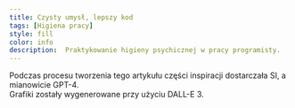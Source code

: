 ```yaml
---
title: Czysty umysł, lepszy kod
tags: [Higiena pracy]
style: fill
color: info 
description:  Praktykowanie higieny psychicznej w pracy programisty.
---
```



Podczas procesu tworzenia tego artykułu części inspiracji dostarczała SI, a mianowicie GPT-4. <br>
Grafiki zostały wygenerowane przy użyciu DALL-E 3.